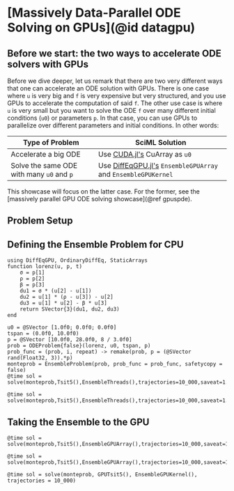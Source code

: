# [Massively Data-Parallel ODE Solving on GPUs](@id datagpu)

## Before we start: the two ways to accelerate ODE solvers with GPUs

Before we dive deeper, let us remark that there are two very different ways that one can
accelerate an ODE solution with GPUs. There is one case where `u` is very big and `f`
is very expensive but very structured, and you use GPUs to accelerate the computation
of said `f`. The other use case is where `u` is very small but you want to solve the ODE
`f` over many different initial conditions (`u0`) or parameters `p`. In that case, you can
use GPUs to parallelize over different parameters and initial conditions. In other words:

| Type of Problem                           | SciML Solution                                                                                           |
|-------------------------------------------|----------------------------------------------------------------------------------------------------------|
| Accelerate a big ODE                      | Use [CUDA.jl's](https://cuda.juliagpu.org/stable/) CuArray as `u0`                                       |
| Solve the same ODE with many `u0` and `p` | Use [DiffEqGPU.jl's](https://docs.sciml.ai/DiffEqGPU/stable/) `EnsembleGPUArray` and `EnsembleGPUKernel` |

This showcase will focus on the latter case. For the former, see the
[massively parallel GPU ODE solving showcase](@ref gpuspde).

## Problem Setup

## Defining the Ensemble Problem for CPU

```@example diffeqgpu
using DiffEqGPU, OrdinaryDiffEq, StaticArrays
function lorenz(u, p, t)
    σ = p[1]
    ρ = p[2]
    β = p[3]
    du1 = σ * (u[2] - u[1])
    du2 = u[1] * (ρ - u[3]) - u[2]
    du3 = u[1] * u[2] - β * u[3]
    return SVector{3}(du1, du2, du3)
end

u0 = @SVector [1.0f0; 0.0f0; 0.0f0]
tspan = (0.0f0, 10.0f0)
p = @SVector [10.0f0, 28.0f0, 8 / 3.0f0]
prob = ODEProblem{false}(lorenz, u0, tspan, p)
prob_func = (prob, i, repeat) -> remake(prob, p = (@SVector rand(Float32, 3)).*p)
monteprob = EnsembleProblem(prob, prob_func = prob_func, safetycopy = false)
@time sol = solve(monteprob,Tsit5(),EnsembleThreads(),trajectories=10_000,saveat=1.0f0)
```

```@example diffeqgpu
@time sol = solve(monteprob,Tsit5(),EnsembleThreads(),trajectories=10_000,saveat=1.0f0)
```

## Taking the Ensemble to the GPU

```@example diffeqgpu
@time sol = solve(monteprob,Tsit5(),EnsembleGPUArray(),trajectories=10_000,saveat=1.0f0)
```

```@example diffeqgpu
@time sol = solve(monteprob,Tsit5(),EnsembleGPUArray(),trajectories=10_000,saveat=1.0f0)
```

```@example diffeqgpu
@time sol = solve(monteprob, GPUTsit5(), EnsembleGPUKernel(), trajectories = 10_000)
```
